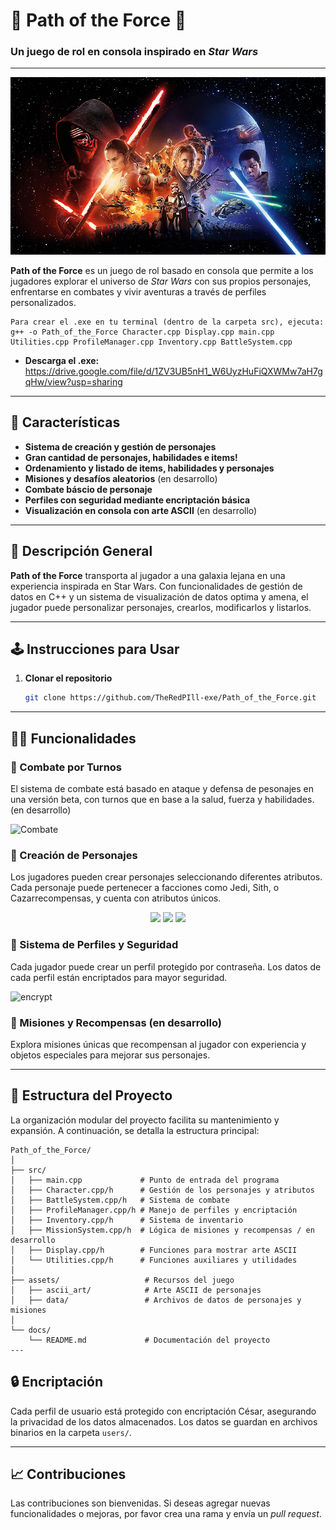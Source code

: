 # 🌌 Path of the Force 🌌  
### Un juego de rol en consola inspirado en *Star Wars*

---

![Banner](https://github.com/TheRedPill-exe/Path_of_the_Force/blob/main/assets/star-wars-chromebook-wallpaper.jpg) <!-- Imagen tipo banner que represente el tema del juego -->

**Path of the Force** es un juego de rol basado en consola que permite a los jugadores explorar el universo de *Star Wars* con sus propios personajes, enfrentarse en combates y vivir aventuras a través de perfiles personalizados.

```plaintext
Para crear el .exe en tu terminal (dentro de la carpeta src), ejecuta:
g++ -o Path_of_the_Force Character.cpp Display.cpp main.cpp Utilities.cpp ProfileManager.cpp Inventory.cpp BattleSystem.cpp

```
- **Descarga el .exe:**  https://drive.google.com/file/d/1ZV3UB5nH1_W6UyzHuFiQXWMw7aH7gqHw/view?usp=sharing
--- 

## 🚀 Características

- **Sistema de creación y gestión de personajes**
- **Gran cantidad de personajes, habilidades e items!**
- **Ordenamiento y listado de items, habilidades y personajes**
- **Misiones y desafíos aleatorios** (en desarrollo)
- **Combate báscio de personaje**
- **Perfiles con seguridad mediante encriptación básica**
- **Visualización en consola con arte ASCII** (en desarrollo)

---

## 📜 Descripción General

**Path of the Force** transporta al jugador a una galaxia lejana en una experiencia inspirada en Star Wars. Con funcionalidades de gestión de datos en C++ y un sistema de visualización de datos optima y amena, el jugador puede personalizar personajes, crearlos, modificarlos y listarlos.

---

## 🕹️ Instrucciones para Usar

1. **Clonar el repositorio**  
   ```bash
   git clone https://github.com/TheRedPIll-exe/Path_of_the_Force.git

---

## 🧙‍♂️ Funcionalidades

### 🔹 Combate por Turnos 
El sistema de combate está basado en ataque y defensa de pesonajes en una versión beta, con turnos que en base a la salud, fuerza y habilidades. (en desarrollo)

<!-- Imagen mostrando un combate entre dos personajes -->
![Combate](https://github.com/TheRedPill-exe/Path_of_the_Force/blob/main/assets/star-wars-star-wars-the-rise-of-skywalker-movie-poster-poster-movie-characters-hd-wallpaper-preview.jpg)

### 🔹 Creación de Personajes
Los jugadores pueden crear personajes seleccionando diferentes atributos. Cada personaje puede pertenecer a facciones como Jedi, Sith, o Cazarrecompensas, y cuenta con atributos únicos.

<!-- Imagen de ejemplo del menú de creación de personajes -->
<p align="center">
  <img src="https://github.com/TheRedPill-exe/Path_of_the_Force/blob/main/assets/Menu.png" width="30%" />
  <img src="https://github.com/TheRedPill-exe/Path_of_the_Force/blob/main/assets/items.png" width="30%" />
  <img src="https://github.com/TheRedPill-exe/Path_of_the_Force/blob/main/assets/skills.png" width="30%" />
</p>

### 🔹 Sistema de Perfiles y Seguridad
Cada jugador puede crear un perfil protegido por contraseña. Los datos de cada perfil están encriptados para mayor seguridad.

<!-- GIF mostrando el acceso mediante contraseña y creación de perfil -->
![encrypt](https://github.com/user-attachments/assets/b050441d-7e1a-4c99-94b4-18b5b2877cca)

### 🔹 Misiones y Recompensas (en desarrollo)
Explora misiones únicas que recompensan al jugador con experiencia y objetos especiales para mejorar sus personajes.

<!-- GIF mostrando una misión o recompensa -->

---

## 📂 Estructura del Proyecto

La organización modular del proyecto facilita su mantenimiento y expansión. A continuación, se detalla la estructura principal:

```plaintext
Path_of_the_Force/
│
├── src/
│   ├── main.cpp             # Punto de entrada del programa
│   ├── Character.cpp/h      # Gestión de los personajes y atributos
│   ├── BattleSystem.cpp/h   # Sistema de combate
│   ├── ProfileManager.cpp/h # Manejo de perfiles y encriptación
│   ├── Inventory.cpp/h      # Sistema de inventario
│   ├── MissionSystem.cpp/h  # Lógica de misiones y recompensas / en desarrollo
│   ├── Display.cpp/h        # Funciones para mostrar arte ASCII
│   └── Utilities.cpp/h      # Funciones auxiliares y utilidades
│
├── assets/                   # Recursos del juego
│   ├── ascii_art/            # Arte ASCII de personajes
│   ├── data/                 # Archivos de datos de personajes y misiones
│
└── docs/
    └── README.md             # Documentación del proyecto
---
```
## 🔒 Encriptación

Cada perfil de usuario está protegido con encriptación César, asegurando la privacidad de los datos almacenados. Los datos se guardan en archivos binarios en la carpeta `users/`.

---

## 📈 Contribuciones

Las contribuciones son bienvenidas. Si deseas agregar nuevas funcionalidades o mejoras, por favor crea una rama y envía un *pull request*.

